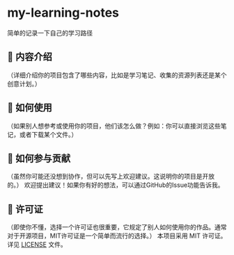 # my-learning-notes
简单的记录一下自己的学习路径

## 📖 内容介绍

（详细介绍你的项目包含了哪些内容，比如是学习笔记、收集的资源列表还是某个创意计划。）

## 🚀 如何使用

（如果别人想参考或使用你的项目，他们该怎么做？例如：你可以直接浏览这些笔记，或者下载某个文件。）

## 🤝 如何参与贡献

（虽然你可能还没想到协作，但可以先写上欢迎建议。这说明你的项目是开放的。）
欢迎提出建议！如果你有好的想法，可以通过GitHub的Issue功能告诉我。

## 📜 许可证

（即使你不懂，选择一个许可证也很重要，它规定了别人如何使用你的作品。通常对于开源项目，MIT许可证是一个简单而流行的选择。）
本项目采用 MIT 许可证。详见 [LICENSE](LICENSE) 文件。
